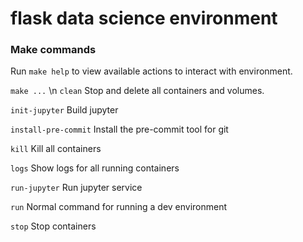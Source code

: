 # flask data science environment

### Make commands
Run `make help` to view available actions to interact with environment.

`make ...` \n
`clean`                          Stop and delete all containers and volumes.

`init-jupyter`                   Build jupyter

`install-pre-commit`             Install the pre-commit tool for git

`kill`                           Kill all containers

`logs`                           Show logs for all running containers

`run-jupyter`                    Run jupyter service

`run`                            Normal command for running a dev environment

`stop`                           Stop containers
